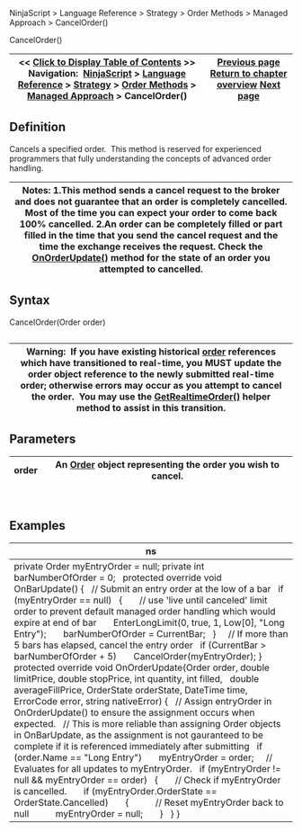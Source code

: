 ﻿
NinjaScript \> Language Reference \> Strategy \> Order Methods \> Managed Approach \> CancelOrder()

CancelOrder()

| \<\< [Click to Display Table of Contents](managed_cancelorder.md) \>\> **Navigation:**     [NinjaScript](ninjascript.md) \> [Language Reference](language_reference_wip.md) \> [Strategy](strategy.md) \> [Order Methods](order_methods.md) \> [Managed Approach](managed_approach.md) \> CancelOrder() | [Previous page](advanced_order_handling.md) [Return to chapter overview](managed_approach.md) [Next page](managed_changeorder.md) |
| --- | --- |
## Definition
Cancels a specified order.  This method is reserved for experienced programmers that fully understanding the concepts of advanced order handling.
 

| Notes: 1\.This method sends a cancel request to the broker and does not guarantee that an order is completely cancelled. Most of the time you can expect your order to come back 100% cancelled. 2\.An order can be completely filled or part filled in the time that you send the cancel request and the time the exchange receives the request. Check the [OnOrderUpdate()](onorderupdate.md) method for the state of an order you attempted to cancelled. |
| --- |

## Syntax
CancelOrder(Order order)
## 

| Warning:  If you have existing historical [order](order.md) references which have transitioned to real\-time, you MUST update the order object reference to the newly submitted real\-time order; otherwise errors may occur as you attempt to cancel the order.  You may use the [GetRealtimeOrder()](getrealtimeorder.md) helper method to assist in this transition. |
| --- |

## Parameters

| order | An [Order](order.md) object representing the order you wish to cancel. |
| --- | --- |
 
## 
## Examples

| ns |
| --- |
| private Order myEntryOrder \= null; private int barNumberOfOrder \= 0;   protected override void OnBarUpdate() {    // Submit an entry order at the low of a bar    if (myEntryOrder \=\= null)    {        // use 'live until canceled' limit order to prevent default managed order handling which would expire at end of bar        EnterLongLimit(0, true, 1, Low\[0], "Long Entry");        barNumberOfOrder \= CurrentBar;    }      // If more than 5 bars has elapsed, cancel the entry order    if (CurrentBar \> barNumberOfOrder \+ 5)        CancelOrder(myEntryOrder); }   protected override void OnOrderUpdate(Order order, double limitPrice, double stopPrice, int quantity, int filled,    double averageFillPrice, OrderState orderState, DateTime time, ErrorCode error, string nativeError) {    // Assign entryOrder in OnOrderUpdate() to ensure the assignment occurs when expected.    // This is more reliable than assigning Order objects in OnBarUpdate, as the assignment is not gauranteed to be complete if it is referenced immediately after submitting    if (order.Name \=\= "Long Entry")        myEntryOrder \= order;      // Evaluates for all updates to myEntryOrder.    if (myEntryOrder !\= null \&\& myEntryOrder \=\= order)    {        // Check if myEntryOrder is cancelled.        if (myEntryOrder.OrderState \=\= OrderState.Cancelled)        {            // Reset myEntryOrder back to null            myEntryOrder \= null;        }    } } |
